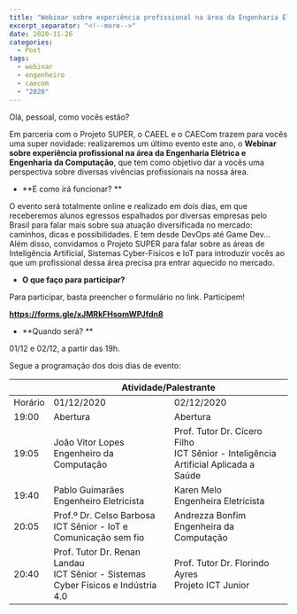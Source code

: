 ```yaml
---
title: "Webinar sobre experiência profissional na área da Engenharia Elétrica e Engenharia da Computação "
excerpt_separator: "<!--more-->"
date: 2020-11-26
categories:
  - Post
tags:
  - webinar
  - engenheiro
  - caecom
  - "2020"
---
```


Olá, pessoal, como vocês estão?

Em parceria com o Projeto SUPER, o CAEEL e o CAECom trazem para vocês uma super novidade: realizaremos um último evento este ano, o **Webinar sobre experiência profissional na área da Engenharia Elétrica e Engenharia da Computação**, que tem como objetivo dar a vocês uma perspectiva sobre diversas vivências profissionais na nossa área.

-   **E como irá funcionar? **

O evento será totalmente online e realizado em dois dias, em que receberemos alunos egressos espalhados por diversas empresas pelo Brasil para falar mais sobre sua atuação diversificada no mercado: caminhos, dicas e possibilidades. E tem desde DevOps até Game Dev... Além disso, convidamos o Projeto SUPER para falar sobre as áreas de Inteligência Artificial, Sistemas Cyber-Físicos e IoT para introduzir vocês ao que um profissional dessa área precisa pra entrar aquecido no mercado.

-   **O que faço para participar?**

Para participar, basta preencher o formulário no link. Participem!

**<https://forms.gle/xJMRkFHsomWPJfdn8>**

-   **Quando será? **

01/12 e 02/12, a partir das 19h.

Segue a programação dos dois dias de evento:

<table>
<thead>
  <tr>
    <th></th>
    <th colspan="2">Atividade/Palestrante</th>
  </tr>
</thead>
<tbody>
  <tr>
    <td>Horário</td>
    <td>01/12/2020</td>
    <td>02/12/2020</td>
  </tr>
  <tr>
    <td>19:00</td>
    <td>Abertura</td>
    <td>Abertura</td>
  </tr>
  <tr>
    <td>19:05</td>
    <td>João Vitor Lopes<br>Engenheiro da Computação</td>
    <td>Prof. Tutor Dr. Cícero Filho<br>ICT Sênior - Inteligência Artificial Aplicada a Saúde</td>
  </tr>
  <tr>
    <td>19:40</td>
    <td>Pablo Guimarães<br>Engenheiro Eletricista</td>
    <td>Karen Melo<br>Engenheira Eletricista</td>
  </tr>
  <tr>
    <td>20:05</td>
    <td>Prof.º Dr. Celso Barbosa<br>ICT Sênior - IoT e Comunicação sem fio</td>
    <td>Andrezza Bonfim<br>Engenheira da Computação</td>
  </tr>
  <tr>
    <td>20:40</td>
    <td>Prof. Tutor Dr. Renan Landau <br>ICT Sênior - Sistemas Cyber Físicos e Indústria 4.0</td>
    <td>Prof. Tutor Dr. Florindo Ayres<br>Projeto ICT Junior</td>
  </tr>
</tbody>
</table>
